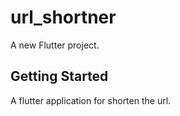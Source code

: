 # url_shortner

A new Flutter project.

## Getting Started

A flutter application for shorten the url.
